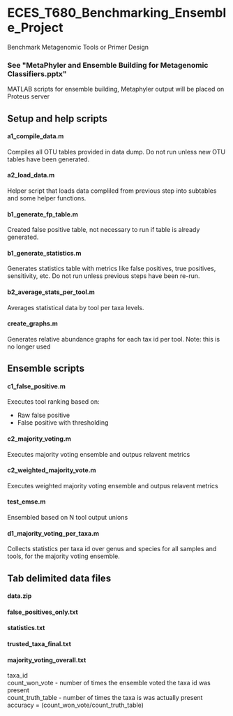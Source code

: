 # ECES_T680_Benchmarking_Ensemble_Project
Benchmark Metagenomic Tools or Primer Design

### See "MetaPhyler and Ensemble Building for Metagenomic Classifiers.pptx"

MATLAB scripts for ensemble building,
Metaphyler output will be placed on Proteus server

## Setup and help scripts
#### a1_compile_data.m
Compiles all OTU tables provided in data dump. Do not run unless new OTU tables have been generated.

#### a2_load_data.m
Helper script that loads data compliled from previous step into subtables and some helper functions.

#### b1_generate_fp_table.m
Created false positive table, not necessary to run if table is already generated.

#### b1_generate_statistics.m
Generates statistics table with metrics like false positives, true positives, sensitivity, etc. Do not run unless previous steps have been re-run.

#### b2_average_stats_per_tool.m
Averages statistical data by tool per taxa levels.

#### create_graphs.m
Generates relative abundance graphs for each tax id per tool. Note: this is no longer used

## Ensemble scripts
#### c1_false_positive.m
Executes tool ranking based on:
* Raw false positive
* False positive with thresholding

#### c2_majority_voting.m
Executes majority voting ensemble and outpus relavent metrics

#### c2_weighted_majority_vote.m
Executes weighted majority voting ensemble and outpus relavent metrics

#### test_emse.m
Ensembled based on N tool output unions

#### d1_majority_voting_per_taxa.m
Collects statistics per taxa id over genus and species for all samples and tools, for the majority voting ensemble.

## Tab delimited data files
#### data.zip
#### false_positives_only.txt
#### statistics.txt
#### trusted_taxa_final.txt
#### majority_voting_overall.txt
taxa_id<br />
count_won_vote - number of times the ensemble voted the taxa id was present<br />
count_truth_table - number of times the taxa is was actually present<br />
accuracy = (count_won_vote/count_truth_table)<br />
